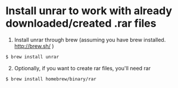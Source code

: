 # Install unrar to work with already downloaded/created .rar files

1. Install unrar through brew (assuming you have brew installed. http://brew.sh/ ) 
```bash
$ brew install unrar
```

2. Optionally, if you want to create rar files, you'll need rar
```bash
$ brew install homebrew/binary/rar
```


